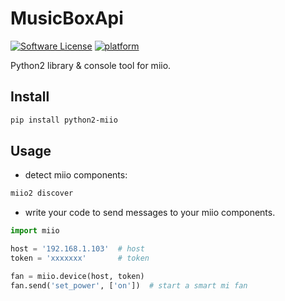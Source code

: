 # MusicBoxApi

[![Software License](https://img.shields.io/badge/license-MIT-brightgreen.svg)](LICENSE.txt)
[![platform](https://img.shields.io/badge/python-2.7-green.svg)]()

Python2 library & console tool for miio. 

## Install

``` sh
pip install python2-miio
```

## Usage

* detect miio components:

``` sh
miio2 discover
```

* write your code to send messages to your miio components.

``` py
import miio

host = '192.168.1.103'  # host
token = 'xxxxxxx'       # token

fan = miio.device(host, token)
fan.send('set_power', ['on'])  # start a smart mi fan
```
